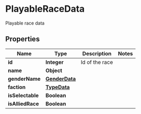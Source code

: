 

# PlayableRaceData

Playable race data

## Properties

Name | Type | Description | Notes
------------ | ------------- | ------------- | -------------
**id** | **Integer** | Id of the race | 
**name** | **Object** |  | 
**genderName** | [**GenderData**](GenderData.md) |  | 
**faction** | [**TypeData**](TypeData.md) |  | 
**isSelectable** | **Boolean** |  | 
**isAlliedRace** | **Boolean** |  | 



